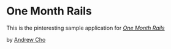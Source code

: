 # One Month Rails

This is the pinteresting sample application for 
[*One Month Rails*](http://onemonthrails.com)

by [Andrew Cho](http://andrewcho.net)